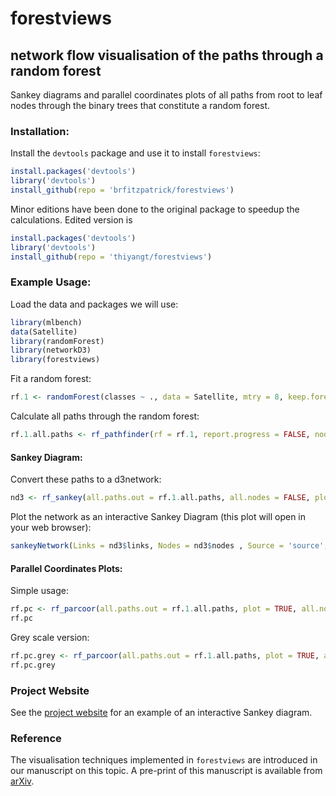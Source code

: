 # forestviews
## network flow visualisation of the paths through a random forest

Sankey diagrams and parallel coordinates plots of all paths from root to leaf nodes through the binary trees that constitute a random forest.

### Installation:

Install the `devtools` package and use it to install `forestviews`:
```r
install.packages('devtools')
library('devtools')
install_github(repo = 'brfitzpatrick/forestviews')
```

Minor editions have been done to the original package to speedup the calculations. Edited version is

```r
install.packages('devtools')
library('devtools')
install_github(repo = 'thiyangt/forestviews')
```


### Example Usage:

Load the data and packages we will use:
```r
library(mlbench)
data(Satellite)
library(randomForest)
library(networkD3)
library(forestviews)
```
Fit a random forest:
```r
rf.1 <- randomForest(classes ~ ., data = Satellite, mtry = 8, keep.forest = TRUE, ntree = 25, importance = TRUE)
```

Calculate all paths through the random forest:
```r
rf.1.all.paths <- rf_pathfinder(rf = rf.1, report.progress = FALSE, nodeeval=5)
```

#### Sankey Diagram:

Convert these paths to a d3network:
```r
nd3 <- rf_sankey(all.paths.out = rf.1.all.paths, all.nodes = FALSE, plot.node.lim = 6)
```

Plot the network as an interactive Sankey Diagram (this plot will open in your web browser):
```r
sankeyNetwork(Links = nd3$links, Nodes = nd3$nodes , Source = 'source', Target = 'target', Value = 'value', NodeID = 'name', units = 'Count', fontSize = 12, nodeWidth = 30, NodeGroup = NULL)
```

#### Parallel Coordinates Plots:

Simple usage:
```r
rf.pc <- rf_parcoor(all.paths.out = rf.1.all.paths, plot = TRUE, all.nodes = TRUE, plot.title = '', grey.scale = FALSE)
rf.pc
```

Grey scale version:
```r
rf.pc.grey <- rf_parcoor(all.paths.out = rf.1.all.paths, plot = TRUE, all.nodes = TRUE, plot.title = '', grey.scale = TRUE)
rf.pc.grey
```

### Project Website

See the [project website](http://brfitzpatrick.github.io/forestviews) for an example of an interactive Sankey diagram.

### Reference

The visualisation techniques implemented in `forestviews` are introduced in our manuscript on this topic.
A pre-print of this manuscript is available from [arXiv](https://arxiv.org/abs/1706.08702).